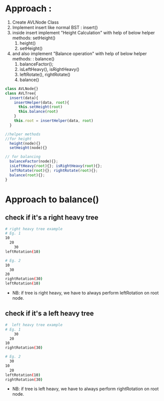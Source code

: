 # Approach :

1. Create AVLNode Class
2. Implement insert like normal BST : insert()
3. inside insert implement "Height Calculation" with help of below helper methods: setHeight()
   1. height()
   2. setHeight()
4. and also implement "Balance operation" with help of below helper methods: : balance()
   1. balanceFactor();
   2. isLeftHeavy(), isRightHeavy()
   3. leftRotate(), rightRotate()
   4. balance()

```js
class AVLNode{}
class AVLTree{
  insert(data){
    insertHelper(data, root){
      this.setHeight(root)
      this.balance(root)
    }
    this.root = insertHelper(data, root)
  }

//helper methods
//for height
  height(node){}
  setHeight(node){}

// for balancing
  balanceFactor(node){};
  isLeftHeavy(root){}; isRightHeavy(root){};
  leftRotate(root){}; rightRotate(root){};
  balance(root){};
}
```

# Approach to balance()

## check if it's a right heavy tree

```zsh
# right heavy tree example
# Eg. 1
10
  20
    30
leftRotation(10)

# Eg. 2
10
  30
20
rightRotation(30)
leftRotation(10)
```

- NB: if tree is right heavy, we have to always perform leftRotation on root node.

## check if it's a left heavy tree

```zsh
#  left heavy tree example
# Eg. 1
    30
  20
10
rightRotation(30)

# Eg. 2
  30
10
  20
leftRotation(10)
rightRotation(30)
```

- NB: if tree is left heavy, we have to always perform rightRotation on root node.
